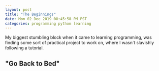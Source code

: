 ```yaml
---
layout: post
title: "The Beginnings"
date: Mon 02 Dec 2019 08:45:58 PM PST
categories: programming python learning
---
```


My biggest stumbling block when it came to learning programming, was finding some sort of practical project to work on, where I wasn't slavishly following a tutorial.

## "Go Back to Bed"
